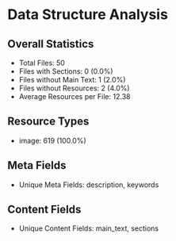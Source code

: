 # Data Structure Analysis

## Overall Statistics

- Total Files: 50
- Files with Sections: 0 (0.0%)
- Files without Main Text: 1 (2.0%)
- Files without Resources: 2 (4.0%)
- Average Resources per File: 12.38

## Resource Types

- image: 619 (100.0%)

## Meta Fields

- Unique Meta Fields: description, keywords

## Content Fields

- Unique Content Fields: main_text, sections

